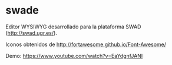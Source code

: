 swade
=====

Editor WYSIWYG desarrollado para la plataforma SWAD (http://swad.ugr.es/).

Iconos obtenidos de http://fortawesome.github.io/Font-Awesome/

Demo: https://www.youtube.com/watch?v=EaYdgnfJANI
